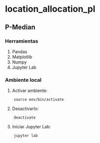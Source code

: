# location_allocation_pl

## P-Median


### Herramientas

1. Pandas
2. Matplotlib
3. Numpy
4. Jupyter Lab


### Ambiente local

1. Activar ambiente:
```shell
    source env/bin/activate
```

2. Desactivarlo:
```shell
    deactivate
```

3. Iniciar Jupyter Lab:
```shell
    jupyter lab
```